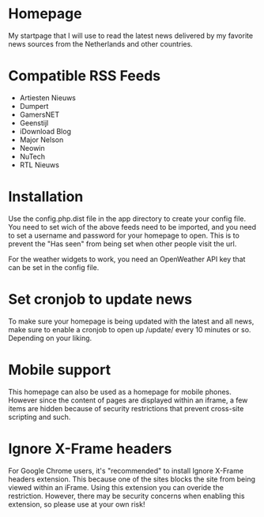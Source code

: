 # Homepage
My startpage that I will use to read the latest news delivered by my
favorite news sources from the Netherlands and other countries.

# Compatible RSS Feeds
- Artiesten Nieuws
- Dumpert
- GamersNET
- Geenstijl
- iDownload Blog
- Major Nelson
- Neowin
- NuTech
- RTL Nieuws

# Installation
Use the config.php.dist file in the app directory to create your config
file. You need to set wich of the above feeds need to be imported, and
you need to set a username and password for your homepage to open.
This is to prevent the "Has seen" from being set when other people visit
the url.

For the weather widgets to work, you need an OpenWeather API key that
can be set in the config file. 

# Set cronjob to update news
To make sure your homepage is being updated with the latest and all
news, make sure to enable a cronjob to open up /update/ every 10 minutes
or so. Depending on your liking.

# Mobile support
This homepage can also be used as a homepage for mobile phones. However
since the content of pages are displayed within an iframe, a few items
are hidden because of security restrictions that prevent cross-site
scripting and such.

# Ignore X-Frame headers
For Google Chrome users, it's "recommended" to install Ignore X-Frame
headers extension. This because one of the sites blocks the site from
being viewed within an iFrame. Using this extension you can overide the
restriction. However, there may be security concerns when enabling this
extension, so please use at your own risk!

